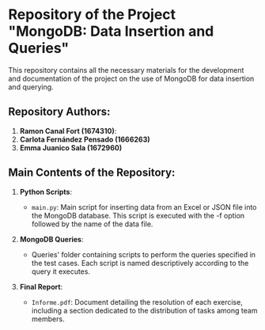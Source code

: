 # Repository of the Project "MongoDB: Data Insertion and Queries"

This repository contains all the necessary materials for the development and documentation of the project on the use of MongoDB for data insertion and querying.

##  Repository Authors:

1. **Ramon Canal Fort (1674310)**:
2. **Carlota Fernández Pensado (1666263)**
3. **Emma Juanico Sala (1672960)**


## Main Contents of the Repository:

1. **Python Scripts**:
   - `main.py`: Main script for inserting data from an Excel or JSON file into the MongoDB database. This script is executed with the -f option followed by the name of the data file. 

2. **MongoDB Queries**:
   - Queries' folder containing scripts to perform the queries specified in the test cases. Each script is named descriptively according to the query it executes.

3. **Final Report**:
   - `Informe.pdf`: Document detailing the resolution of each exercise, including a section dedicated to the distribution of tasks among team members.
   
